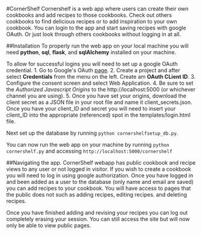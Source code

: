 #CornerShelf
  Cornershelf is a web app where users can create their own cookbooks and add recipes to those cookbooks. Check out others cookbooks to find delicious recipes or to add inspiration to your own cookbook. You can login to the app and start saving recipes with google OAuth. Or just look through others cookbooks without logging in at all.

##Installation
  To properly run the web app on your local machine you will need **python**, **sql**, **flask**, and **sqlAlchemy** installed on your machine.

  To allow for successful logins you will need to set up a google OAuth credential.
    1. Go to Google's OAuth [page](https://console.developers.google.com/apis).
    2. Create a project and after select **Credentials** from the menu on the left. Create am **OAuth CLient ID**.
    3. Configure the consent screen and select Web Application.
    4. Be sure to set the *Authorized Javascript Origins* to the http://localhost:5000 (or whichever channel you are using).
    5. Once you have set your origins, download the client secret as a JSON file in your root file and name it client_secrets.json.
  Once you have your client_ID and secret you will need to insert your client_ID into the appropriate (referenced) spot in the templates/login.html file.

  Next set up the database by running `python cornershelfsetup_db.py`.

  You can now run the web app on your machine by running `python cornershelf.py` and accessing `http://localhost:5000/cornershelf`

##Navigating the app.
  CornerShelf webapp has public cookbook and recipe views to any user or not logged in visitor. If you wish to create a cookbook you will need to log in using google authorization. Once you have logged in and been added as a user to the database (only name and email are saved) you can add recipes to your cookbook. You will have access to pages that the public does not such as adding recipes, editing recipes. and deleting recipes.

  Once you have finished adding and revising your recipes you can log out completely erasing your session. You can still access the site but will now only be able to view public pages. 

